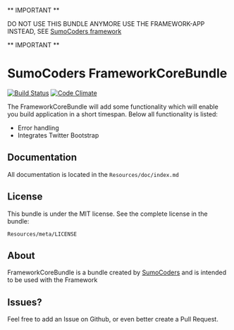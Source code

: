 ** IMPORTANT ** 

DO NOT USE THIS BUNDLE ANYMORE
USE THE FRAMEWORK-APP INSTEAD, SEE [SumoCoders framework](https://github.com/sumocoders/Framework)


** IMPORTANT **


# SumoCoders FrameworkCoreBundle

[![Build Status](https://travis-ci.org/sumocoders/FrameworkCoreBundle.svg?branch=master)](https://travis-ci.org/sumocoders/FrameworkCoreBundle) [![Code Climate](https://codeclimate.com/github/sumocoders/FrameworkCoreBundle/badges/gpa.svg)](https://codeclimate.com/github/sumocoders/FrameworkCoreBundle)

The FrameworkCoreBundle will add some functionality which will enable you build
application in a short timespan. Below all functionality is listed:

* Error handling
* Integrates Twitter Bootstrap

## Documentation

All documentation is located in the `Resources/doc/index.md`

## License

This bundle is under the MIT license. See the complete license in the bundle:

    Resources/meta/LICENSE

## About

FrameworkCoreBundle is a bundle created by [SumoCoders](https://github.com/sumocoders)
and is intended to be used with the Framework

## Issues?

Feel free to add an Issue on Github, or even better create a Pull Request.
